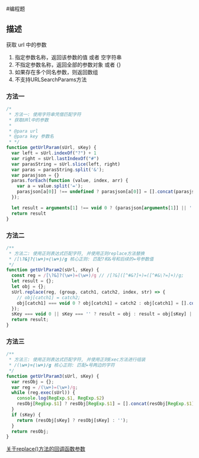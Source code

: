 #编程题 
## 描述

获取 url 中的参数  
1. 指定参数名称，返回该参数的值 或者 空字符串  
2. 不指定参数名称，返回全部的参数对象 或者 {}  
3. 如果存在多个同名参数，则返回数组
4. 不支持URLSearchParams方法

### 方法一
```js
/*
 * 方法一: 使用字符串凭借匹配字符 
 * 获取URl中的参数
 * 
 * @para url 
 * @para key 参数名
 * */
function getUrlParam(sUrl, sKey) {
  var left = sUrl.indexOf("?") + 1
  var right = sUrl.lastIndexOf("#")
  var parasString = sUrl.slice(left, right)
  var paras = parasString.split('&');
  var parasjson = {}
  paras.forEach(function (value, index, arr) {
    var a = value.split('=');
    parasjson[a[0]] !== undefined ? parasjson[a[0]] = [].concat(parasjson[a[0]], a[1]) : parasjson[a[0]] = a[1];
  });

  let result = arguments[1] !== void 0 ? (parasjson[arguments[1]] || '') : parasjson;
  return result
}
```

### 方法二
```js
/**
 * 方法二: 使用正则表达式匹配字符, 并使用正则replace方法替换
 * /[\?&]?(\w+)=(\w+)/g 核心正则: 匹配?和&号和后续的=号参数值
 */
function getUrlParam2(sUrl, sKey) {
  const reg = /[\?&]?(\w+)=(\w+)/g // /[?&]([^#&?]+)=([^#&\?=]+)/g;
  let result = {};
  let obj = {};
  sUrl.replace(reg, (group, catch1, catch2, index, str) => {
    // obj[catch1] = catch2;
    obj[catch1] === void 0 ? obj[catch1] = catch2 : obj[catch1] = [].concat(obj[catch1], catch2);
  });
  sKey === void 0 || sKey === '' ? result = obj : result = obj[sKey] || '';
  return result;
}
```

### 方法三
```js
/**
 * 方法三: 使用正则表达式匹配字符, 并使用正则Exec方法进行组装
 * /(\w+)=(\w+)/g 核心正则: 匹配=号两边的字符
 */
function getUrlParam3(sUrl, sKey) {
  var resObj = {};
  var reg = /(\w+)=(\w+)/g;
  while (reg.exec(sUrl)) {
    console.log(RegExp.$1, RegExp.$2)
    resObj[RegExp.$1] ? resObj[RegExp.$1] = [].concat(resObj[RegExp.$1], RegExp.$2) : resObj[RegExp.$1] = RegExp.$2;
  }
  if (sKey) {
    return (resObj[sKey] ? resObj[sKey] : '');
  }
  return resObj;
}
```

[关于replace()方法的回调函数参数](https://developer.mozilla.org/zh-CN/docs/Web/JavaScript/Reference/Global_Objects/String/replace#%E6%8C%87%E5%AE%9A%E4%B8%80%E4%B8%AA%E5%87%BD%E6%95%B0%E4%BD%9C%E4%B8%BA%E5%8F%82%E6%95%B0)
